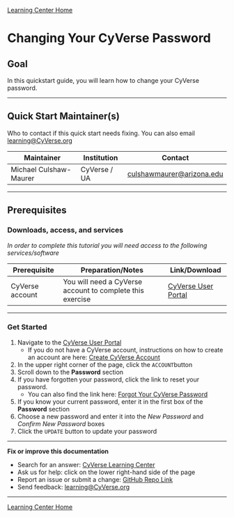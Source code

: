 [Learning Center Home](http://learning.cyverse.org/)

# Changing Your CyVerse Password

## Goal

In this quickstart guide, you will learn how to change your CyVerse
password.

------------------------------------------------------------------------

## Quick Start Maintainer(s)

Who to contact if this quick start needs fixing. You can also email
[learning@CyVerse.org](learning@CyVerse.org)

| Maintainer | Institution | Contact |
| --- | --- | --- |
| Michael Culshaw-Maurer | CyVerse / UA | <culshawmaurer@arizona.edu> |

------------------------------------------------------------------------

## Prerequisites

### Downloads, access, and services

*In order to complete this tutorial you will need access to the
following services/software*

| Prerequisite | Preparation/Notes | Link/Download |
| --- | --- | --- |
| CyVerse account | You will need a CyVerse account to complete this exercise | [CyVerse User Portal](https://user.cyverse.org/) |

------------------------------------------------------------------------

### Get Started

1.  Navigate to the [CyVerse User Portal](https://user.cyverse.org/)
    -   If you do not have a CyVerse account, instructions
        on how to create an account are here: [Create CyVerse Account](https://learning.cyverse.org/projects/cyverse-account-creation-quickstart/)
2.  In the upper right corner of the page, click the
    `ACCOUNT`button
3.  Scroll down to the **Password** section
4.  If you have forgotten your password, click the link to reset your
    password.
    -   You can also find the link here: [Forgot Your CyVerse Password](https://user.cyverse.org/forgot)
5.  If you know your current password, enter it in the first box of the
    **Password** section
6.  Choose a new password and enter it into the *New Password* and
    *Confirm New Password* boxes
7.  Click the `UPDATE` button to update your password

------------------------------------------------------------------------

**Fix or improve this documentation**

-   Search for an answer: [CyVerse Learning Center](https://learning.cyverse.org/en/latest/)
-   Ask us for help: click on the lower right-hand side of the page
-   Report an issue or submit a change: [GitHub Repo Link](https://github.com/CyVerse-learning-materials/change_password_quickstart/tree/mkdocs)
-   Send feedback: [learning@CyVerse.org](learning@CyVerse.org)


------------------------------------------------------------------------

[Learning Center Home](http://learning.cyverse.org/)
